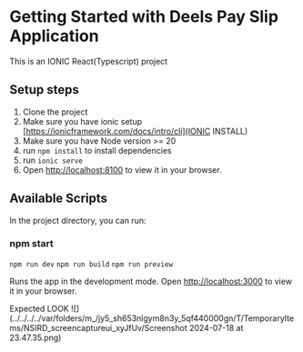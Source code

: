 # Getting Started with Deels Pay Slip Application

This is an IONIC React(Typescript) project

## Setup steps
1. Clone the project
2. Make sure you have ionic setup [https://ionicframework.com/docs/intro/cli](IONIC INSTALL)
3. Make sure you have Node version >= 20
4. run `npm install` to install dependencies
5. run `ionic serve` 
6. Open [http://localhost:8100](http://localhost:8100) to view it in your browser.

## Available Scripts

In the project directory, you can run:

### npm start

`npm run dev`
`npm run build`
`npm run preview`

Runs the app in the development mode.
Open [http://localhost:3000](http://localhost:3000) to view it in your browser.

Expected LOOK
![](../../../../var/folders/m_/jy5_sh653nlgym8n3y_5qf440000gn/T/TemporaryItems/NSIRD_screencaptureui_xyJfUv/Screenshot 2024-07-18 at 23.47.35.png)
